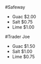 #Safeway
* Guac $2.00
* Salt $0.75
* Lime $1.00

#Trader Joe
* Guac $1.50
* Salt $1.00
* Lime $0.75
